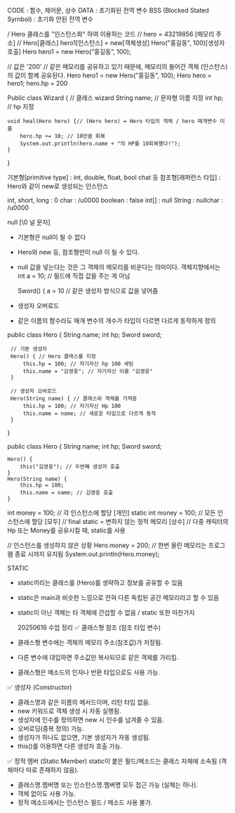 CODE : 함수, 제어문, 상수
DATA : 초기화된 전역 변수
BSS (Blocked Stated Syrnbol) : 초기화 안된 전역 변수

/ Hero 클래스를 "인스턴스화" 하여 이용하는 코드
// hero = 43219856 [메모리 주소]
// Hero[클래스] hero1[인스턴스] = new[객체생성] Hero("홍길동", 100)[생성자 호출]
Hero hero1 = new Hero(”홍길동”, 100);

// 값은 '200'
// 같은 메모리를 공유하고 있기 때문에, 메모리의 들어간 객체 (인스턴스)의 값이 함께 공유된다.
Hero hero1 = new Hero(”홍길동”, 100);
Hero hero = hero1;
hero.hp = 200

Public class Wizard { // 클래스 wizard
String name; // 문자형 이름 지정
int hp; // hp 지정

	void heal(Hero hero) {// (Hero hero) = Hero 타입의 객체 / hero 매개변수 이름
		hero.hp += 10; // 10만큼 회복
		System.out.println(hero.name + "의 HP를 10회복했다!");
	}
}

기본형[primitive type] : int, double, float, bool chat 등
참조형[래퍼런스 타입] : Hero와 같이 new로 생성되는 인스턴스

int, short, long : 0
char : /u0000
boolean : false
int[] : null
String : nullchar : /u0000

null [\0 널 문자]

- 기본형은 null이 될 수 없다
- Hero와 new 등, 참조형만이 null 이 될 수 있다.
- null 값을 넣는다는 것은 그 객체의 메모리를 비운다는 의미이다.
  객체지향에서는 int a = 10; // 필드에 직접 값을 주는 게 아님

  Sword() {
  a = 10 // 같은 생성자 방식으로 값을 넣어줌

- 생성자 오버로드
- 같은 이름의 함수라도 매개 변수의 개수가 타입이 다르면 다르게 동작하게 정의

public class Hero {
String name;
int hp;
Sword sword;

	 // 기본 생성자
	 Hero() { // Hero 클래스를 지정
		 this.hp = 100; // 자기자신 hp 100 세팅
		 this.name = "김영웅"; // 자기자신 이름 "김영웅"
	 }
	 
	 // 생성자 오버로드
	 Hero(String name) { // 클래스와 객체를 가져옴
		 this.hp = 100; // 자기자신 Hp 100
		 this.name = name; // 새로운 타입으로 다르게 동작
	 }
}

public class Hero {
String name;
int hp;
Sword sword;

	Hero() {
		this("김영웅"); // 두번째 생성자 호출
	}
	Hero(String name) {
		this.hp = 100;
		this.name = name; // 김영웅 호출
	}

int money = 100; // 각 인스턴스에 할당 [개인]
static int money = 100; // 모든 인스턴스에 할당 [모두]
// final static = 변하지 않는 정적 메모리 [상수]
// 다중 캐릭터의 Hp 또는 Money를 공유시킬 때, static를 사용

// 인스턴스를 생성하지 않은 상황
Hero.money = 200; // 한번 올린 메모리는 프로그램 종료 시까지 유지됨
System.out.println(Hero.money);

STATIC
- static끼리는 클래스를 (Hero)를 생략하고 정보를 공유할 수 있음
- static은 main과 비슷한 느낌으로 전혀 다른 독립된 공간 메모리라고 할 수 있음
- static이 아닌 객체는 타 객체에 간섭할 수 없음 / static 또한 마찬가지
  
  20250616 수업 정리
  ✅ 클래스형 참조 (참조 타입 변수)
- 클래스형 변수에는 객체의 메모리 주소(참조값)가 저장됨.
- 다른 변수에 대입하면 주소값만 복사되므로 같은 객체를 가리킴.
- 클래스형은 메소드의 인자나 반환 타입으로도 사용 가능.

✅ 생성자 (Constructor)
- 클래스명과 같은 이름의 메서드이며, 리턴 타입 없음.
- new 키워드로 객체 생성 시 자동 실행됨.
- 생성자에 인수를 정의하면 new 시 인수를 넘겨줄 수 있음.
- 오버로딩(중복 정의) 가능.
- 생성자가 하나도 없으면, 기본 생성자가 자동 생성됨.
- this()를 이용하면 다른 생성자 호출 가능.

✅ 정적 멤버 (Static Member)
static이 붙은 필드/메소드는 클래스 자체에 소속됨 (객체마다 따로 존재하지 않음).
- 클래스명.멤버명 또는 인스턴스명.멤버명 모두 접근 가능 (실체는 하나).
- 객체 없이도 사용 가능.
- 정적 메소드에서는 인스턴스 필드 / 메소드 사용 불가.